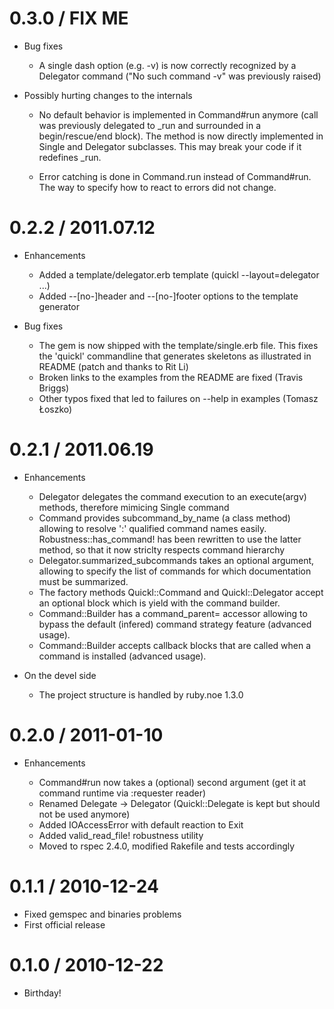 # 0.3.0 / FIX ME

* Bug fixes

  * A single dash option (e.g. -v) is now correctly recognized by a Delegator
    command ("No such command -v" was previously raised) 

* Possibly hurting changes to the internals

  * No default behavior is implemented in Command#run anymore (call was 
    previously delegated to _run and surrounded in a begin/rescue/end block). 
    The method is now directly implemented in Single and Delegator subclasses. 
    This may break your code if it redefines _run.
    
  * Error catching is done in Command.run instead of Command#run. The way to 
    specify how to react to errors did not change.  

# 0.2.2 / 2011.07.12

* Enhancements

  * Added a template/delegator.erb template (quickl --layout=delegator ...)
  * Added --[no-]header and --[no-]footer options to the template generator

* Bug fixes

  * The gem is now shipped with the template/single.erb file. This fixes the 
    'quickl' commandline that generates skeletons as illustrated in README 
    (patch and thanks to Rit Li)
  * Broken links to the examples from the README are fixed (Travis Briggs)
  * Other typos fixed that led to failures on --help in examples (Tomasz Łoszko)

# 0.2.1 / 2011.06.19

* Enhancements

  * Delegator delegates the command execution to an execute(argv) methods,
    therefore mimicing Single command
  * Command provides subcommand_by_name (a class method) allowing to resolve 
    ':' qualified command names easily. Robustness::has_command! has been
    rewritten to use the latter method, so that it now striclty respects command
    hierarchy  
  * Delegator.summarized_subcommands takes an optional argument, allowing
    to specify the list of commands for which documentation must be summarized. 
  * The factory methods Quickl::Command and Quickl::Delegator accept an optional 
    block which is yield with the command builder.
  * Command::Builder has a command_parent= accessor allowing to bypass the default 
    (infered) command strategy feature (advanced usage).
  * Command::Builder accepts callback blocks that are called when a command is 
    installed (advanced usage).

* On the devel side

  * The project structure is handled by ruby.noe 1.3.0

# 0.2.0 / 2011-01-10

* Enhancements

  * Command#run now takes a (optional) second argument (get it at command runtime via :requester reader)
  * Renamed Delegate -> Delegator (Quickl::Delegate is kept but should not be used anymore)
  * Added IOAccessError with default reaction to Exit
  * Added valid_read_file! robustness utility
  * Moved to rspec 2.4.0, modified Rakefile and tests accordingly  

# 0.1.1 / 2010-12-24

* Fixed gemspec and binaries problems
* First official release

# 0.1.0 / 2010-12-22

* Birthday!

